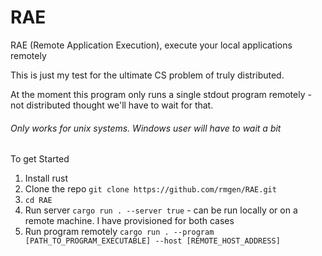 # RAE
RAE (Remote Application Execution), execute your local applications remotely 

This is just my test for the ultimate CS problem of truly distributed.

At the moment this program only runs a single stdout program remotely - not distributed thought
we'll have to wait for that.


###### Only works for unix systems. Windows user will have to wait a bit


To get Started 

1. Install rust 
2. Clone the repo `git clone https://github.com/rmgen/RAE.git`
3. `cd RAE`
4. Run server `cargo run . --server true` - can be run locally or on a remote machine. I have provisioned for both cases
5. Run program remotely `cargo run . --program [PATH_TO_PROGRAM_EXECUTABLE] --host [REMOTE_HOST_ADDRESS]`
